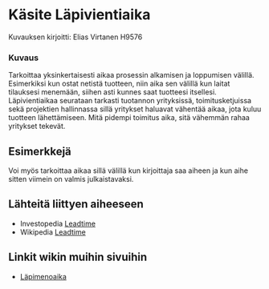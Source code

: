# Käsite Läpivientiaika

Kuvauksen kirjoitti: Elias Virtanen H9576

### Kuvaus

Tarkoittaa yksinkertaisesti aikaa prosessin alkamisen ja loppumisen välillä. Esimerkiksi kun ostat netistä tuotteen, 
niin aika sen välillä kun laitat tilauksesi menemään, siihen asti kunnes saat tuotteesi itsellesi. Läpivientiaikaa seurataan tarkasti 
tuotannon yrityksissä, toimitusketjuissa sekä projektien hallinnassa sillä yritykset haluavat vähentää aikaa, jota kuluu tuotteen lähettämiseen. Mitä pidempi toimitus aika, sitä vähemmän rahaa yritykset tekevät.


## Esimerkkejä

Voi myös tarkoittaa aikaa sillä välillä kun kirjoittaja saa aiheen ja kun aihe sitten viimein on valmis julkaistavaksi.

## Lähteitä liittyen aiheeseen


* Investopedia [Leadtime](http://www.investopedia.com/terms/l/leadtime.asp)
* Wikipedia [Leadtime](https://en.wikipedia.org/wiki/Lead_time) 

## Linkit wikin muihin sivuihin


* [Läpimenoaika](https://github.com/JAMKPROJ/TTOS1000-GT0/blob/master/lapimenoaika.md)

